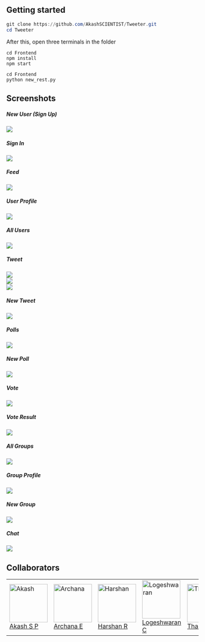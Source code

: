 ## Getting started

```powershell
git clone https://github.com/AkashSCIENTIST/Tweeter.git
cd Tweeter
```

After this, open three terminals in the folder

```shell
cd Frontend
npm install
npm start
```

```shell
cd Frontend
python new_rest.py
```

## Screenshots

##### New User (Sign Up)
<img src="Screenshots\sign_in.png"></img>

##### Sign In
<img src="Screenshots\sign_up.png"></img>

##### Feed
<img src="Screenshots\home.png"></img>

##### User Profile
<img src="Screenshots\user.png">

##### All Users
<img src="Screenshots\all_users.png">

##### Tweet
<img src="Screenshots\tweet1.png"><br>
<img src="Screenshots\tweet2.png"><br>
<img src="Screenshots\tweet3.png">

##### New Tweet
<img src="Screenshots\new_tweet.png">

##### Polls
<img src="Screenshots\poll.png">

##### New Poll
<img src="Screenshots\new_poll.png">

##### Vote
<img src="Screenshots\vote.png">

##### Vote Result
<img src="Screenshots\vote_result.png">

##### All Groups
<img src="Screenshots\groups.png">

##### Group Profile
<img src="Screenshots\group_profile.png">

##### New Group
<img src="Screenshots\new_group.png">

##### Chat
<img src="Screenshots\chat.png">



## Collaborators

<table>
<tr>
<td><a href="https://github.com/AkashSCIENTIST"><img src="https://avatars.githubusercontent.com/u/25793714?v=4" alt="Akash" height="100px" width="100px"></img><br>Akash S P</a></td>
<td><a href="https://github.com/sunshine-haze321"><img src="https://avatars.githubusercontent.com/u/74647057?v=4" alt="Archana" height="100px" width="100px">
</img><br>Archana E</a></td>
<td><a href="https://github.com/Harshan-R"><img src="https://avatars.githubusercontent.com/u/104904345?v=4" alt="Harshan" height="100px" width="100px">
</img><br>Harshan R</a></td>
<td><a href="https://github.com/LOGESHWARAN-C"><img src="https://avatars.githubusercontent.com/u/95399936?v=4" alt="Logeshwaran" height="100px" width="100px">
</img><br>Logeshwaran C</a></td>
<td><a href="https://github.com/KcT71"><img src="https://avatars.githubusercontent.com/u/104819565?v=4" alt="Tharun" height="100px" width="100px">
</img><br>Tharun K C</a></td>
</tr>
</table>